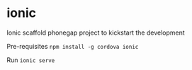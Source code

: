 # ionic
Ionic scaffold phonegap project to kickstart the development 

Pre-requisites
```npm install -g cordova ionic```


Run
```ionic serve```


